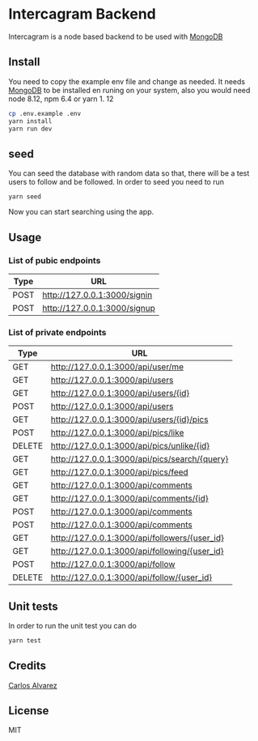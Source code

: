 # Intercagram Backend

​Intercagram is a node based backend to be used with [MongoDB](https://www.mongodb.com/)

## Install

You need to copy the example env file and change as needed. 
It needs [MongoDB](https://www.mongodb.com/) to be installed en runing on your
system, also you would need node 8.12, npm 6.4 or yarn 1. 12

```bash
cp .env.example .env
yarn install 
yarn run dev
```

## seed
You can seed the database with random data so that, there will be a test users
to follow and be followed. In order to seed you need to run 

```
yarn seed

```
Now you can start searching using the app.

## Usage

### List of pubic endpoints
| Type | URL |
| --- | --- |
| POST | http://127.0.0.1:3000/signin | 
| POST | http://127.0.0.1:3000/signup |


### List of private endpoints

| Type | URL |
| --- | --- |
| GET | http://127.0.0.1:3000/api/user/me | 
| GET | http://127.0.0.1:3000/api/users |
| GET | http://127.0.0.1:3000/api/users/{id} |
| POST |http://127.0.0.1:3000/api/users|
| GET | http://127.0.0.1:3000/api/users/{id}/pics |
| POST |http://127.0.0.1:3000/api/pics/like|
| DELETE |http://127.0.0.1:3000/api/pics/unlike/{id}|
| GET | http://127.0.0.1:3000/api/pics/search/{query} |
| GET | http://127.0.0.1:3000/api/pics/feed |
| GET | http://127.0.0.1:3000/api/comments |
| GET | http://127.0.0.1:3000/api/comments/{id} |
| POST | http://127.0.0.1:3000/api/comments |
| POST | http://127.0.0.1:3000/api/comments |
| GET | http://127.0.0.1:3000/api/followers/{user_id} |
| GET | http://127.0.0.1:3000/api/following/{user_id} |
| POST | http://127.0.0.1:3000/api/follow |
| DELETE | http://127.0.0.1:3000/api/follow/{user_id} |

## Unit tests
In order to run the unit test you can do
```bash
yarn test
```


## Credits
[Carlos Alvarez](https://github.com/Alvarz)

## License

MIT
